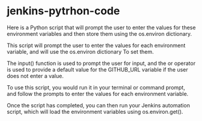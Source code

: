 # jenkins-pytrhon-code

Here is a Python script that will prompt the user to enter the values for these environment variables and then store them using the os.environ dictionary.

This script will prompt the user to enter the values for each environment variable, and will use the os.environ dictionary To set them. 

The input() function is used to prompt the user for input, and the or operator is used to provide a default value for the GITHUB_URL variable if the user does not enter a value.

To use this script, you would run it in your terminal or command prompt, and follow the prompts to enter the values for each environment variable. 

Once the script has completed, you can then run your Jenkins automation script, which will load the environment variables using os.environ.get().

